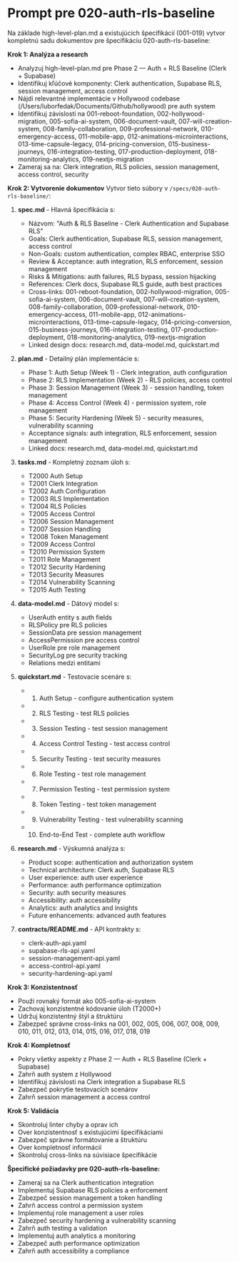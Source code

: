 # Prompt pre 020-auth-rls-baseline

Na základe high-level-plan.md a existujúcich špecifikácií (001-019) vytvor kompletnú sadu dokumentov pre špecifikáciu 020-auth-rls-baseline:

**Krok 1: Analýza a research**
- Analyzuj high-level-plan.md pre Phase 2 — Auth + RLS Baseline (Clerk + Supabase)
- Identifikuj kľúčové komponenty: Clerk authentication, Supabase RLS, session management, access control
- Nájdi relevantné implementácie v Hollywood codebase (/Users/luborfedak/Documents/Github/hollywood) pre auth system
- Identifikuj závislosti na 001-reboot-foundation, 002-hollywood-migration, 005-sofia-ai-system, 006-document-vault, 007-will-creation-system, 008-family-collaboration, 009-professional-network, 010-emergency-access, 011-mobile-app, 012-animations-microinteractions, 013-time-capsule-legacy, 014-pricing-conversion, 015-business-journeys, 016-integration-testing, 017-production-deployment, 018-monitoring-analytics, 019-nextjs-migration
- Zameraj sa na: Clerk integration, RLS policies, session management, access control, security

**Krok 2: Vytvorenie dokumentov**
Vytvor tieto súbory v `/specs/020-auth-rls-baseline/`:

1. **spec.md** - Hlavná špecifikácia s:
   - Názvom: "Auth & RLS Baseline - Clerk Authentication and Supabase RLS"
   - Goals: Clerk authentication, Supabase RLS, session management, access control
   - Non-Goals: custom authentication, complex RBAC, enterprise SSO
   - Review & Acceptance: auth integration, RLS enforcement, session management
   - Risks & Mitigations: auth failures, RLS bypass, session hijacking
   - References: Clerk docs, Supabase RLS guide, auth best practices
   - Cross-links: 001-reboot-foundation, 002-hollywood-migration, 005-sofia-ai-system, 006-document-vault, 007-will-creation-system, 008-family-collaboration, 009-professional-network, 010-emergency-access, 011-mobile-app, 012-animations-microinteractions, 013-time-capsule-legacy, 014-pricing-conversion, 015-business-journeys, 016-integration-testing, 017-production-deployment, 018-monitoring-analytics, 019-nextjs-migration
   - Linked design docs: research.md, data-model.md, quickstart.md

2. **plan.md** - Detailný plán implementácie s:
   - Phase 1: Auth Setup (Week 1) - Clerk integration, auth configuration
   - Phase 2: RLS Implementation (Week 2) - RLS policies, access control
   - Phase 3: Session Management (Week 3) - session handling, token management
   - Phase 4: Access Control (Week 4) - permission system, role management
   - Phase 5: Security Hardening (Week 5) - security measures, vulnerability scanning
   - Acceptance signals: auth integration, RLS enforcement, session management
   - Linked docs: research.md, data-model.md, quickstart.md

3. **tasks.md** - Kompletný zoznam úloh s:
   - T2000 Auth Setup
   - T2001 Clerk Integration
   - T2002 Auth Configuration
   - T2003 RLS Implementation
   - T2004 RLS Policies
   - T2005 Access Control
   - T2006 Session Management
   - T2007 Session Handling
   - T2008 Token Management
   - T2009 Access Control
   - T2010 Permission System
   - T2011 Role Management
   - T2012 Security Hardening
   - T2013 Security Measures
   - T2014 Vulnerability Scanning
   - T2015 Auth Testing

4. **data-model.md** - Dátový model s:
   - UserAuth entity s auth fields
   - RLSPolicy pre RLS policies
   - SessionData pre session management
   - AccessPermission pre access control
   - UserRole pre role management
   - SecurityLog pre security tracking
   - Relations medzi entitami

5. **quickstart.md** - Testovacie scenáre s:
   - 1) Auth Setup - configure authentication system
   - 2) RLS Testing - test RLS policies
   - 3) Session Testing - test session management
   - 4) Access Control Testing - test access control
   - 5) Security Testing - test security measures
   - 6) Role Testing - test role management
   - 7) Permission Testing - test permission system
   - 8) Token Testing - test token management
   - 9) Vulnerability Testing - test vulnerability scanning
   - 10) End-to-End Test - complete auth workflow

6. **research.md** - Výskumná analýza s:
   - Product scope: authentication and authorization system
   - Technical architecture: Clerk auth, Supabase RLS
   - User experience: auth user experience
   - Performance: auth performance optimization
   - Security: auth security measures
   - Accessibility: auth accessibility
   - Analytics: auth analytics and insights
   - Future enhancements: advanced auth features

7. **contracts/README.md** - API kontrakty s:
   - clerk-auth-api.yaml
   - supabase-rls-api.yaml
   - session-management-api.yaml
   - access-control-api.yaml
   - security-hardening-api.yaml

**Krok 3: Konzistentnosť**
- Použi rovnaký formát ako 005-sofia-ai-system
- Zachovaj konzistentné kódovanie úloh (T2000+)
- Udržuj konzistentný štýl a štruktúru
- Zabezpeč správne cross-links na 001, 002, 005, 006, 007, 008, 009, 010, 011, 012, 013, 014, 015, 016, 017, 018, 019

**Krok 4: Kompletnosť**
- Pokry všetky aspekty z Phase 2 — Auth + RLS Baseline (Clerk + Supabase)
- Zahrň auth system z Hollywood
- Identifikuj závislosti na Clerk integration a Supabase RLS
- Zabezpeč pokrytie testovacích scenárov
- Zahrň session management a access control

**Krok 5: Validácia**
- Skontroluj linter chyby a oprav ich
- Over konzistentnosť s existujúcimi špecifikáciami
- Zabezpeč správne formátovanie a štruktúru
- Over kompletnosť informácií
- Skontroluj cross-links na súvisiace špecifikácie

**Špecifické požiadavky pre 020-auth-rls-baseline:**
- Zameraj sa na Clerk authentication integration
- Implementuj Supabase RLS policies a enforcement
- Zabezpeč session management a token handling
- Zahrň access control a permission system
- Implementuj role management a user roles
- Zabezpeč security hardening a vulnerability scanning
- Zahrň auth testing a validation
- Implementuj auth analytics a monitoring
- Zabezpeč auth performance optimization
- Zahrň auth accessibility a compliance
